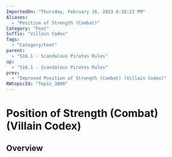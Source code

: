 ```yaml
---
ImportedOn: "Thursday, February 16, 2023 6:10:23 PM"
Aliases:
  - "Position of Strength (Combat)"
Category: "Feat"
Suffix: "Villain Codex"
Tags:
  - "Category/Feat"
parent:
  - "S16.1 - Scandalous Pirates Rules"
up:
  - "S16.1 - Scandalous Pirates Rules"
prev:
  - "Improved Position of Strength (Combat) (Villain Codex)"
RWtopicId: "Topic_3800"
---
```

# Position of Strength (Combat) (Villain Codex)
## Overview
